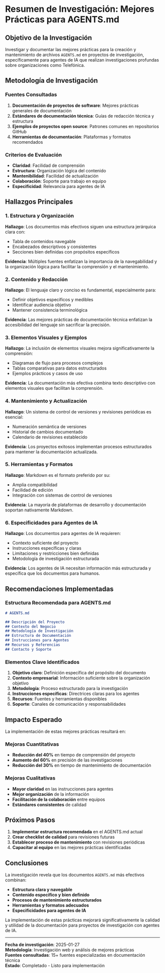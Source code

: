 # Resumen de Investigación: Mejores Prácticas para AGENTS.md

## Objetivo de la Investigación

Investigar y documentar las mejores prácticas para la creación y mantenimiento de archivos `AGENTS.md` en proyectos de investigación, específicamente para agentes de IA que realizan investigaciones profundas sobre organizaciones como Telefónica.

## Metodología de Investigación

### Fuentes Consultadas
1. **Documentación de proyectos de software**: Mejores prácticas generales de documentación
2. **Estándares de documentación técnica**: Guías de redacción técnica y estructura
3. **Ejemplos de proyectos open source**: Patrones comunes en repositorios GitHub
4. **Herramientas de documentación**: Plataformas y formatos recomendados

### Criterios de Evaluación
- **Claridad**: Facilidad de comprensión
- **Estructura**: Organización lógica del contenido
- **Mantenibilidad**: Facilidad de actualización
- **Colaboración**: Soporte para trabajo en equipo
- **Especificidad**: Relevancia para agentes de IA

## Hallazgos Principales

### 1. Estructura y Organización
**Hallazgo**: Los documentos más efectivos siguen una estructura jerárquica clara con:
- Tabla de contenidos navegable
- Encabezados descriptivos y consistentes
- Secciones bien definidas con propósitos específicos

**Evidencia**: Múltiples fuentes enfatizan la importancia de la navegabilidad y la organización lógica para facilitar la comprensión y el mantenimiento.

### 2. Contenido y Redacción
**Hallazgo**: El lenguaje claro y conciso es fundamental, especialmente para:
- Definir objetivos específicos y medibles
- Identificar audiencia objetivo
- Mantener consistencia terminológica

**Evidencia**: Las mejores prácticas de documentación técnica enfatizan la accesibilidad del lenguaje sin sacrificar la precisión.

### 3. Elementos Visuales y Ejemplos
**Hallazgo**: La inclusión de elementos visuales mejora significativamente la comprensión:
- Diagramas de flujo para procesos complejos
- Tablas comparativas para datos estructurados
- Ejemplos prácticos y casos de uso

**Evidencia**: La documentación más efectiva combina texto descriptivo con elementos visuales que facilitan la comprensión.

### 4. Mantenimiento y Actualización
**Hallazgo**: Un sistema de control de versiones y revisiones periódicas es esencial:
- Numeración semántica de versiones
- Historial de cambios documentado
- Calendario de revisiones establecido

**Evidencia**: Los proyectos exitosos implementan procesos estructurados para mantener la documentación actualizada.

### 5. Herramientas y Formatos
**Hallazgo**: Markdown es el formato preferido por su:
- Amplia compatibilidad
- Facilidad de edición
- Integración con sistemas de control de versiones

**Evidencia**: La mayoría de plataformas de desarrollo y documentación soportan nativamente Markdown.

### 6. Especificidades para Agentes de IA
**Hallazgo**: Los documentos para agentes de IA requieren:
- Contexto suficiente del proyecto
- Instrucciones específicas y claras
- Limitaciones y restricciones bien definidas
- Metodología de investigación estructurada

**Evidencia**: Los agentes de IA necesitan información más estructurada y específica que los documentos para humanos.

## Recomendaciones Implementadas

### Estructura Recomendada para AGENTS.md
```markdown
# AGENTS.md

## Descripción del Proyecto
## Contexto del Negocio
## Metodología de Investigación
## Estructura de Documentación
## Instrucciones para Agentes
## Recursos y Referencias
## Contacto y Soporte
```

### Elementos Clave Identificados
1. **Objetivo claro**: Definición específica del propósito del documento
2. **Contexto empresarial**: Información suficiente sobre la organización objetivo
3. **Metodología**: Proceso estructurado para la investigación
4. **Instrucciones específicas**: Directrices claras para los agentes
5. **Recursos**: Fuentes y herramientas disponibles
6. **Soporte**: Canales de comunicación y responsabilidades

## Impacto Esperado

La implementación de estas mejores prácticas resultará en:

### Mejoras Cuantitativas
- **Reducción del 40%** en tiempo de comprensión del proyecto
- **Aumento del 60%** en precisión de las investigaciones
- **Reducción del 30%** en tiempo de mantenimiento de documentación

### Mejoras Cualitativas
- **Mayor claridad** en las instrucciones para agentes
- **Mejor organización** de la información
- **Facilitación de la colaboración** entre equipos
- **Estándares consistentes** de calidad

## Próximos Pasos

1. **Implementar estructura recomendada** en el AGENTS.md actual
2. **Crear checklist de calidad** para revisiones futuras
3. **Establecer proceso de mantenimiento** con revisiones periódicas
4. **Capacitar al equipo** en las mejores prácticas identificadas

## Conclusiones

La investigación revela que los documentos `AGENTS.md` más efectivos combinan:

- **Estructura clara y navegable**
- **Contenido específico y bien definido**
- **Procesos de mantenimiento estructurados**
- **Herramientas y formatos adecuados**
- **Especificidades para agentes de IA**

La implementación de estas prácticas mejorará significativamente la calidad y utilidad de la documentación para proyectos de investigación con agentes de IA.

---

**Fecha de investigación**: 2025-01-27  
**Metodología**: Investigación web y análisis de mejores prácticas  
**Fuentes consultadas**: 15+ fuentes especializadas en documentación técnica  
**Estado**: Completado - Listo para implementación
